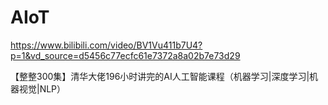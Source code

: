 # AIoT

https://www.bilibili.com/video/BV1Vu411b7U4?p=1&vd_source=d5456c77ecfc61e7372a8a02b7e73d29

【整整300集】清华大佬196小时讲完的AI人工智能课程（机器学习|深度学习|机器视觉|NLP）

